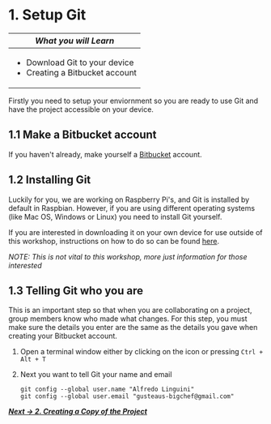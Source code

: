# 1. Setup Git

| *What you will Learn* |
|---|
|<ul><li> Download Git to your device</li> <li>Creating a Bitbucket account</li></ul>|

Firstly you need to setup your enviornment so you are ready to use Git and have the project accessible on your device.

## 1.1 Make a Bitbucket account

If you haven't already, make yourself a [Bitbucket](https://bitbucket.org/) account.

## 1.2 Installing Git

Luckily for you, we are working on Raspberry Pi's, and Git is installed by default in Raspbian. However, if you are using different operating systems (like Mac OS, Windows or Linux) you need to install Git yourself.

If you are interested in downloading it on your own device for use outside of this workshop, instructions on how to do so can be found [here](https://git-scm.com/book/en/v2/Getting-Started-Installing-Git).

*NOTE: This is not vital to this workshop, more just information for those interested*

## 1.3 Telling Git who you are

This is an important step so that when you are collaborating on a project, group members know who made what changes. For this step, you must make sure the details you enter are the same as the details you gave when creating your Bitbucket account.

1. Open a terminal window either by clicking on the icon or pressing `Ctrl + Alt + T`
2. Next you want to tell Git your name and email

   `git config --global user.name "Alfredo Linguini"`  
   `git config --global user.email "gusteaus-bigchef@gmail.com"`  
   <!--TODO: What about editors? Is this important with pi-->
   <!--`git config --global core.editor nano`-->
   
   

***[Next -> 2. Creating a Copy of the Project]()***

